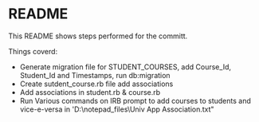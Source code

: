# README

This README shows steps performed for the committ.

Things coverd:

- Generate migration file for STUDENT_COURSES, add Course_Id, Student_Id and Timestamps, run db:migration
- Create sutdent_course.rb file add associations
- Add associations in student.rb & course.rb
- Run Various commands on IRB prompt to add courses to students and vice-e-versa in 'D:\notepad_files\Univ App Association.txt"